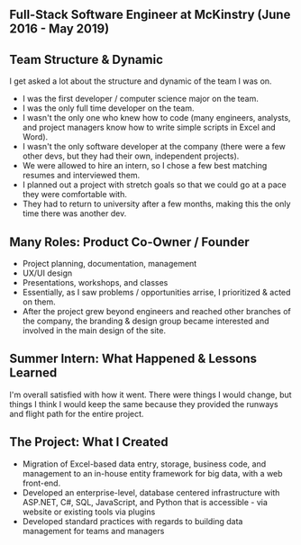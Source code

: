 ## Full-Stack Software Engineer at McKinstry (June 2016 - May 2019)

## Team Structure & Dynamic

I get asked a lot about the structure and dynamic of the team I was on.
- I was the first developer / computer science major on the team.
- I was the only full time developer on the team.
- I wasn't the only one who knew how to code (many engineers, analysts, and project managers know how to write simple scripts in Excel and Word).
- I wasn't the only software developer at the company (there were a few other devs, but they had their own, independent projects).
- We were allowed to hire an intern, so I chose a few best matching resumes and interviewed them.
- I planned out a project with stretch goals so that we could go at a pace they were comfortable with.
- They had to return to university after a few months, making this the only time there was another dev.

## Many Roles: Product Co-Owner / Founder

- Project planning, documentation, management
- UX/UI design
- Presentations, workshops, and classes
- Essentially, as I saw problems / opportunities arrise, I prioritized & acted on them.
- After the project grew beyond engineers and reached other branches of the company, the branding & design group became interested and involved in the main design of the site.

## Summer Intern: What Happened & Lessons Learned

I'm overall satisfied with how it went. There were things I would change, but things I think I would keep the same because they provided the runways and flight path for the entire project.

<!--
todo: add more details, maybe screenshots of templates created
-->

## The Project: What I Created

- Migration of Excel-based data entry, storage, business code, and management to an in-house entity framework for big data, with a web front-end.
- Developed an enterprise-level, database centered infrastructure with ASP.NET, C#, SQL, JavaScript, and Python that is accessible - via website or existing tools via plugins
- Developed standard practices with regards to building data management for teams and managers

<!--
todo: clarify
-->